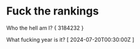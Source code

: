 # Fuck the rankings

Who the hell am I?
{ 3184232 }

What fucking year is it?
[ 2024-07-20T00:30:00Z ]
